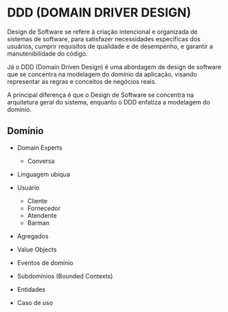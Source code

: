 # DDD (DOMAIN DRIVER DESIGN)

Design de Software se refere à criação intencional e organizada de sistemas de software, 
para satisfazer necessidades específicas dos usuários, cumprir requisitos de qualidade e de desempenho, 
e garantir a manutenibilidade do código.

Já o DDD (Domain Driven Design) é uma abordagem de design de software que se concentra na modelagem do domínio da aplicação, 
visando representar as regras e conceitos de negócios reais.

A principal diferença é que o Design de Software se concentra na arquitetura geral do sistema, enquanto o DDD enfatiza a modelagem do domínio.

## Domínio 

- Domain Experts
  - Conversa
- Linguagem ubiqua


- Usuário
    - Cliente
    - Fornecedor
    - Atendente
    - Barman



- Agregados
- Value Objects
- Eventos de domínio
- Subdomínios (Bounded Contexts)
- Entidades
- Caso de uso
